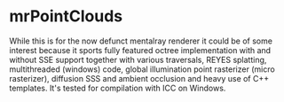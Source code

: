 # mrPointClouds

While this is for the now defunct mentalray renderer it could be of some interest because it sports fully featured octree implementation with and without SSE support together with various traversals, REYES splatting, multithreaded (windows) code, global illumination point rasterizer (micro rasterizer), diffusion SSS and ambient occlusion and heavy use of C++ templates. It's tested for compilation with ICC on Windows.
